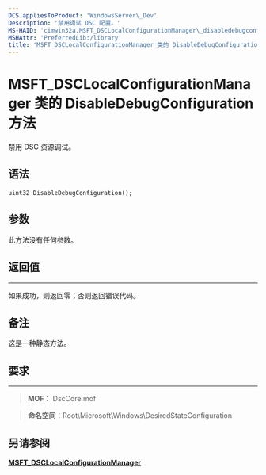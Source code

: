 ```yaml
---
DCS.appliesToProduct: 'WindowsServer\_Dev'
Description: '禁用调试 DSC 配置。'
MS-HAID: 'cimwin32a.MSFT_DSCLocalConfigurationManager\_disabledebugconfiguration'
MSHAttr: 'PreferredLib:/library'
title: 'MSFT_DSCLocalConfigurationManager 类的 DisableDebugConfiguration 方法'
---
```


# MSFT_DSCLocalConfigurationManager 类的 DisableDebugConfiguration 方法

禁用 DSC 资源调试。

语法
------

```mof
uint32 DisableDebugConfiguration();
```

参数
----------

此方法没有任何参数。

## 返回值
------------

如果成功，则返回零；否则返回错误代码。

## 备注

这是一种静态方法。

## 要求
------------
>**MOF：** DscCore.mof

>**命名空间**：Root\Microsoft\Windows\DesiredStateConfiguration


## 另请参阅


[**MSFT_DSCLocalConfigurationManager**](msft-dsclocalconfigurationmanager.md)

 

 





<!--HONumber=Apr16_HO2-->


